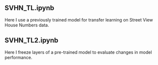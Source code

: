 ## SVHN_TL.ipynb
Here I use a previously trained model for transfer learning on Street View House Numbers data.

## SVHN_TL2.ipynb
Here I freeze layers of a pre-trained model to evaluate changes in model performance.
